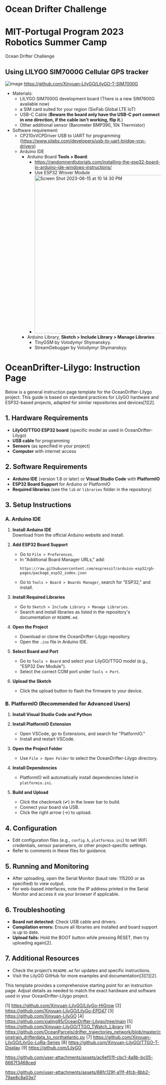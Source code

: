 # Ocean Drifter Challenge
# MIT-Portugal Program 2023 Robotics Summer Camp
Ocean Drifter Challenge

## Using LILYGO SIM7000G Cellular GPS tracker 
![image](https://github.com/xialing95/OceanDrifter-Lilygo/assets/9020926/07e87111-3bf0-42e0-b1af-615bc4868d23)
https://github.com/Xinyuan-LilyGO/LilyGO-T-SIM7000G
- Materials:
   - LILYGO SIM7000G development board (There is a new SIM7600G available now)
   - a SIM card suited for your region (SixFab Global LTE IoT)
   - USB-C Cable (**Beware the board only have the USB-C port connect in one direction, if the cable isn't working, flip it.**)
   - Other additional sensor (Barometer BMP390, 10k Thermistor)
- Software requirement: 
   - CP210xVCPDriver USB to UART for programming (https://www.silabs.com/developers/usb-to-uart-bridge-vcp-drivers)
   - Arduino IDE
      - Arduino Board **Tools > Board**:
        - https://randomnerdtutorials.com/installing-the-esp32-board-in-arduino-ide-windows-instructions/
         - Use ESP32 Wrover Module
         - <img width="510" alt="Screen Shot 2023-06-15 at 10 14 30 PM" src="https://github.com/xialing95/OceanDrifter-Lilygo/assets/9020926/7a60e887-554d-40ea-bd5c-7de77386f43f">
      - Arduino Library, **Sketch > Include Library > Manage Libraries**:
        - TinyGSM by Volodymyr Shymanskyy.
        - StreamDebugger by Volodymyr Shymanskyy.
       
# OceanDrifter-Lilygo: Instruction Page

Below is a general instruction page template for the OceanDrifter-Lilygo project. This guide is based on standard practices for LilyGO hardware and ESP32-based projects, adapted for similar repositories and devices[1][2].

## 1. Hardware Requirements

- **LilyGO/TTGO ESP32 board** (specific model as used in OceanDrifter-Lilygo)
- **USB cable** for programming
- **Sensors** (as specified in your project)
- **Computer** with internet access

## 2. Software Requirements

- **Arduino IDE** (version 1.8 or later) or **Visual Studio Code** with **PlatformIO**
- **ESP32 Board Support** for Arduino or PlatformIO
- **Required libraries** (see the `lib` or `libraries` folder in the repository)

## 3. Setup Instructions

### A. Arduino IDE

1. **Install Arduino IDE**  
   Download from the official Arduino website and install.

2. **Add ESP32 Board Support**
   - Go to `File > Preferences`.
   - In "Additional Board Manager URLs," add:  
     ```
     https://raw.githubusercontent.com/espressif/arduino-esp32/gh-pages/package_esp32_index.json
     ```
   - Go to `Tools > Board > Boards Manager`, search for "ESP32," and install.

3. **Install Required Libraries**
   - Go to `Sketch > Include Library > Manage Libraries`.
   - Search and install libraries as listed in the repository's documentation or `README.md`.

4. **Open the Project**
   - Download or clone the OceanDrifter-Lilygo repository.
   - Open the `.ino` file in Arduino IDE.

5. **Select Board and Port**
   - Go to `Tools > Board` and select your LilyGO/TTGO model (e.g., "ESP32 Dev Module").
   - Select the correct COM port under `Tools > Port`.

6. **Upload the Sketch**
   - Click the upload button to flash the firmware to your device.

### B. PlatformIO (Recommended for Advanced Users)

1. **Install Visual Studio Code and Python**
2. **Install PlatformIO Extension**
   - Open VSCode, go to Extensions, and search for "PlatformIO."
   - Install and restart VSCode.

3. **Open the Project Folder**
   - Use `File > Open Folder` to select the OceanDrifter-Lilygo directory.

4. **Install Dependencies**
   - PlatformIO will automatically install dependencies listed in `platformio.ini`.

5. **Build and Upload**
   - Click the checkmark (✔) in the lower bar to build.
   - Connect your board via USB.
   - Click the right arrow (→) to upload.

## 4. Configuration

- Edit configuration files (e.g., `config.h`, `platformio.ini`) to set WiFi credentials, sensor parameters, or other project-specific settings.
- Refer to comments in these files for guidance.

## 5. Running and Monitoring

- After uploading, open the Serial Monitor (baud rate: 115200 or as specified) to view output.
- For web-based interfaces, note the IP address printed in the Serial Monitor and access it via your browser if applicable.

## 6. Troubleshooting

- **Board not detected:** Check USB cable and drivers.
- **Compilation errors:** Ensure all libraries are installed and board support is up to date.
- **Upload fails:** Hold the BOOT button while pressing RESET, then try uploading again[2].

## 7. Additional Resources

- Check the project’s `README.md` for updates and specific instructions.
- Visit the LilyGO GitHub for more examples and documentation[3][1][2].

This template provides a comprehensive starting point for an instruction page. Adjust details as needed to match the exact hardware and software used in your OceanDrifter-Lilygo project.

[1] https://github.com/Xinyuan-LilyGO/LilyGo-HiGrow
[2] https://github.com/Xinyuan-LilyGO/LilyGo-EPD47
[3] https://github.com/Xinyuan-LilyGO
[4] https://github.com/xialing95/OceanDrifter-Lilygo/tree/main
[5] https://github.com/Xinyuan-LilyGO/TTGO_TWatch_Library
[6] https://github.com/OceanParcels/drifter_trajectories_network/blob/master/constrain_drifterdata_to_northatlantic.py
[7] https://github.com/Xinyuan-LilyGO/LilyGo-LoRa-Series
[8] https://github.com/Xinyuan-LilyGO/TTGO-T-Display
[9] https://github.com/LilyGO



https://github.com/user-attachments/assets/ac6ef01f-cbc1-4a8b-bc05-6667f3468ced


https://github.com/user-attachments/assets/68fc129f-a11f-4fcb-8bb2-79ae8c8a03e7


